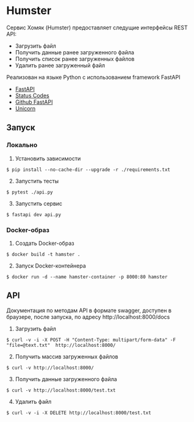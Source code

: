 # Humster

Сервис Хомяк (Humster) предоставляет следущие интерфейсы REST API:

* Загрузить файл
* Получить данные ранее загруженного файла
* Получить список ранее загруженных файлов
* Удалить ранее загруженный файл

Реализован на языке Python с использованием framework FastAPI

* [FastAPI](https://fastapi.tiangolo.com/)
* [Status Codes](https://fastapi.tiangolo.com/reference/status)
* [Github FastAPI](https://github.com/tiangolo/fastapi)
* [Unicorn](https://github.com/tiangolo/uvicorn-gunicorn-fastapi-docker)


## Запуск

### Локально

1. Установить зависимости

```
$ pip install --no-cache-dir --upgrade -r ./requirements.txt
```

2. Запустить тесты

```
$ pytest ./api.py
```

3. Запустить сервис

```
$ fastapi dev api.py
```

### Docker-образ


1. Создать Docker-образ

```
$ docker build -t hamster .
```

2. Запуск Docker-контейнера

```
$ docker run -d --name hamster-container -p 8000:80 hamster
```

## API

Документация по методам API в формате swagger, доступен в браузере, после запуска, по адресу http://localhost:8000/docs

1. Загрузить файл

```
$ curl -v -i -X POST -H "Content-Type: multipart/form-data" -F "file=@text.txt"  http://localhost:8000/
```

2. Получить массив загруженных файлов

```
$ curl -v http://localhost:8000/
```

3. Получить данные загруженного файла

```
$ curl -v http://localhost:8000/test.txt
```

4. Удалить файл

```
$ curl -v -i -X DELETE http://localhost:8000/test.txt
```

